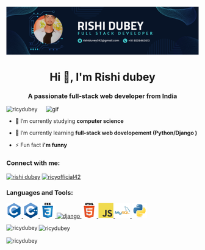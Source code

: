 ![logo](https://github.com/Ricydubey/Ricydubey/blob/main/20240227_171838_0000.png)
<h1 align="center">Hi 👋, I'm Rishi dubey</h1>
<h3 align="center">A passionate full-stack web developer from India</h3>
<img align="right" alt="gif" width="400" src="https://miro.medium.com/max/1360/0*7Q3yvSIv_t0ioJ-Z.gif">

<p align="left"> <img src="https://komarev.com/ghpvc/?username=ricydubey&label=Profile%20views&color=0e75b6&style=flat" alt="ricydubey" /> </p>

- 🔭 I’m currently studying **computer science**

- 🌱 I’m currently learning **full-stack web dovelopement (Python/Django )**

- ⚡ Fun fact **i'm funny**

<h3 align="left">Connect with me:</h3>
<p align="left">
<a href="https://linkedin.com/in/rishi dubey" target="blank"><img align="center" src="https://raw.githubusercontent.com/rahuldkjain/github-profile-readme-generator/master/src/images/icons/Social/linked-in-alt.svg" alt="rishi dubey" height="30" width="40" /></a>
<a href="https://instagram.com/ricyofficial42" target="blank"><img align="center" src="https://raw.githubusercontent.com/rahuldkjain/github-profile-readme-generator/master/src/images/icons/Social/instagram.svg" alt="ricyofficial42" height="30" width="40" /></a>
</p>

<h3 align="left">Languages and Tools:</h3>
<p align="left"> <a href="https://www.cprogramming.com/" target="_blank" rel="noreferrer"> <img src="https://raw.githubusercontent.com/devicons/devicon/master/icons/c/c-original.svg" alt="c" width="40" height="40"/> </a> <a href="https://www.w3schools.com/cpp/" target="_blank" rel="noreferrer"> <img src="https://raw.githubusercontent.com/devicons/devicon/master/icons/cplusplus/cplusplus-original.svg" alt="cplusplus" width="40" height="40"/> </a> <a href="https://www.w3schools.com/css/" target="_blank" rel="noreferrer"> <img src="https://raw.githubusercontent.com/devicons/devicon/master/icons/css3/css3-original-wordmark.svg" alt="css3" width="40" height="40"/> </a> <a href="https://www.djangoproject.com/" target="_blank" rel="noreferrer"> <img src="https://cdn.worldvectorlogo.com/logos/django.svg" alt="django" width="40" height="40"/> </a> <a href="https://www.w3.org/html/" target="_blank" rel="noreferrer"> <img src="https://raw.githubusercontent.com/devicons/devicon/master/icons/html5/html5-original-wordmark.svg" alt="html5" width="40" height="40"/> </a> <a href="https://developer.mozilla.org/en-US/docs/Web/JavaScript" target="_blank" rel="noreferrer"> <img src="https://raw.githubusercontent.com/devicons/devicon/master/icons/javascript/javascript-original.svg" alt="javascript" width="40" height="40"/> </a> <a href="https://www.mysql.com/" target="_blank" rel="noreferrer"> <img src="https://raw.githubusercontent.com/devicons/devicon/master/icons/mysql/mysql-original-wordmark.svg" alt="mysql" width="40" height="40"/> </a> <a href="https://www.python.org" target="_blank" rel="noreferrer"> <img src="https://raw.githubusercontent.com/devicons/devicon/master/icons/python/python-original.svg" alt="python" width="40" height="40"/> </a> </p>

<p><img align="left" src="https://github-readme-stats.vercel.app/api/top-langs?username=ricydubey&show_icons=true&locale=en&layout=compact" alt="ricydubey" /></p>

<p>&nbsp;<img align="center" src="https://github-readme-stats.vercel.app/api?username=ricydubey&show_icons=true&locale=en" alt="ricydubey" /></p>

<p><img align="center" src="https://github-readme-streak-stats.herokuapp.com/?user=ricydubey&" alt="ricydubey" /></p>
